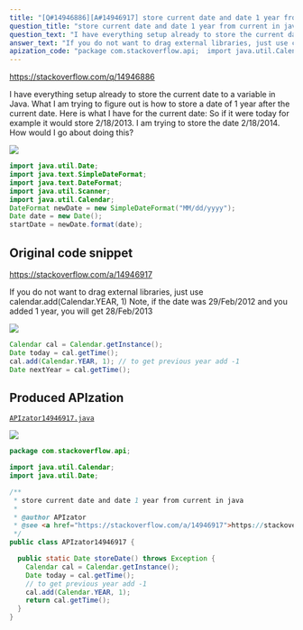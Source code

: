```yaml
---
title: "[Q#14946886][A#14946917] store current date and date 1 year from current in java"
question_title: "store current date and date 1 year from current in java"
question_text: "I have everything setup already to store the current date to a variable in Java.  What I am trying to figure out is how to store a date of 1 year after the current date. Here is what I have for the current date: So if it were today for example it would store 2/18/2013.  I am trying to store the date 2/18/2014.  How would I go about doing this?"
answer_text: "If you do not want to drag external libraries, just use calendar.add(Calendar.YEAR, 1) Note, if the date was 29/Feb/2012 and you added 1 year, you will get 28/Feb/2013"
apization_code: "package com.stackoverflow.api;  import java.util.Calendar; import java.util.Date;  /**  * store current date and date 1 year from current in java  *  * @author APIzator  * @see <a href=\"https://stackoverflow.com/a/14946917\">https://stackoverflow.com/a/14946917</a>  */ public class APIzator14946917 {    public static Date storeDate() throws Exception {     Calendar cal = Calendar.getInstance();     Date today = cal.getTime();     // to get previous year add -1     cal.add(Calendar.YEAR, 1);     return cal.getTime();   } }"
---
```


https://stackoverflow.com/q/14946886

I have everything setup already to store the current date to a variable in Java.  What I am trying to figure out is how to store a date of 1 year after the current date.
Here is what I have for the current date:
So if it were today for example it would store 2/18/2013.  I am trying to store the date 2/18/2014.  How would I go about doing this?


<div class="code-logo"><img src="/stackoverflow.png" /></div>

```java
import java.util.Date;
import java.text.SimpleDateFormat;
import java.text.DateFormat;
import java.util.Scanner;
import java.util.Calendar;
DateFormat newDate = new SimpleDateFormat("MM/dd/yyyy");
Date date = new Date();
startDate = newDate.format(date);
```


## Original code snippet

https://stackoverflow.com/a/14946917

If you do not want to drag external libraries, just use calendar.add(Calendar.YEAR, 1)
Note, if the date was 29/Feb/2012 and you added 1 year, you will get 28/Feb/2013

<div class="code-logo"><img src="/stackoverflow.png" /></div>

```java
Calendar cal = Calendar.getInstance();
Date today = cal.getTime();
cal.add(Calendar.YEAR, 1); // to get previous year add -1
Date nextYear = cal.getTime();
```

## Produced APIzation

[`APIzator14946917.java`](https://github.com/blind-papers/apization-temp-data/raw/main/search/APIzator14946917.java)

<div class="code-logo"><img src="/apizator.png" /></div>

```java
package com.stackoverflow.api;

import java.util.Calendar;
import java.util.Date;

/**
 * store current date and date 1 year from current in java
 *
 * @author APIzator
 * @see <a href="https://stackoverflow.com/a/14946917">https://stackoverflow.com/a/14946917</a>
 */
public class APIzator14946917 {

  public static Date storeDate() throws Exception {
    Calendar cal = Calendar.getInstance();
    Date today = cal.getTime();
    // to get previous year add -1
    cal.add(Calendar.YEAR, 1);
    return cal.getTime();
  }
}

```